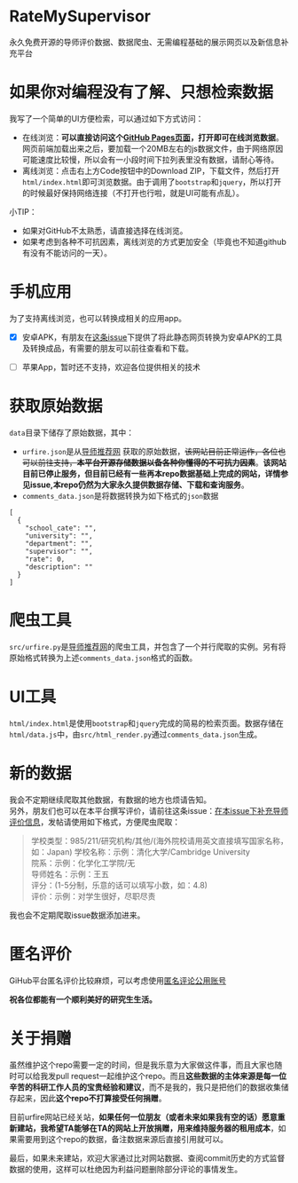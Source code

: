 # RateMySupervisor
永久免费开源的导师评价数据、数据爬虫、无需编程基础的展示网页以及新信息补充平台

# 如果你对编程没有了解、只想检索数据

我写了一个简单的UI方便检索，可以通过如下方式访问：

+ 在线浏览：**可以直接访问这个[GitHub Pages页面](https://kgco.github.io/RateMySupervisor/)，打开即可在线浏览数据**。网页前端加载出来之后，要加载一个20MB左右的js数据文件，由于网络原因可能速度比较慢，所以会有一小段时间下拉列表里没有数据，请耐心等待。
+ 离线浏览：点击右上方Code按钮中的Download ZIP，下载文件，然后打开`html/index.html`即可浏览数据。由于调用了`bootstrap`和`jquery`，所以打开的时候最好保持网络连接（不打开也行啦，就是UI可能有点乱）。

小TIP：

+ 如果对GitHub不太熟悉，请直接选择在线浏览。
+ 如果考虑到各种不可抗因素，离线浏览的方式更加安全（毕竟也不知道github有没有不能访问的一天）。

# 手机应用

为了支持离线浏览，也可以转换成相关的应用app。
- [x] 安卓APK，有朋友在[这条issue](https://github.com/kgco/RateMySupervisor/issues/6)下提供了将此静态网页转换为安卓APK的工具及转换成品，有需要的朋友可以前往查看和下载。
- [ ] 苹果App，暂时还不支持，欢迎各位提供相关的技术


# 获取原始数据
`data`目录下储存了原始数据，其中：
- `urfire.json`是从[导师推荐网](https://www.urfire.com/) 获取的原始数据，~~该网站目前正常运作，各位也可以前往支持，**本平台开源存储数据以备各种你懂得的不可抗力因素**~~。**该网站目前已停止服务，但目前已经有一些再本repo数据基础上完成的网站，详情参见issue,本repo仍然为大家永久提供数据存储、下载和查询服务**。
- `comments_data.json`是将数据转换为如下格式的`json`数据
```
[
  {
    "school_cate": "", 
    "university": "", 
    "department": "", 
    "supervisor": "", 
    "rate": 0, 
    "description": ""
  }
]
```

# 爬虫工具
`src/urfire.py`是[导师推荐网](https://www.urfire.com/)的爬虫工具，并包含了一个并行爬取的实例。另有将原始格式转换为上述`comments_data.json`格式的函数。

# UI工具
`html/index.html`是使用`bootstrap`和`jquery`完成的简易的检索页面。数据存储在`html/data.js`中，由`src/html_render.py`通过`comments_data.json`生成。

# 新的数据
我会不定期继续爬取其他数据，有数据的地方也烦请告知。  
另外，朋友们也可以在本平台撰写评价，请前往这条issue：[在本issue下补充导师评价信息](https://github.com/kgco/RateMySupervisor/issues/1)，发帖请使用如下格式，方便爬虫爬取：
>学校类型：985/211/研究机构/其他/(海外院校请用英文直接填写国家名称，如：Japan)
>学校名称：示例：清化大学/Cambridge University  
>院系：示例：化学化工学院/无  
>导师姓名：示例：王五  
>评分：(1-5分制，乐意的话可以填写小数，如：4.8)  
>评价：示例：对学生很好，尽职尽责  

我也会不定期爬取issue数据添加进来。

# 匿名评价
GiHub平台匿名评价比较麻烦，可以考虑使用[匿名评论公用账号](https://github.com/kgco/RateMySupervisor/issues/18)

**祝各位都能有一个顺利美好的研究生生活。**

# 关于捐赠
虽然维护这个repo需要一定的时间，但是我乐意为大家做这件事，而且大家也随时可以给我发pull request一起维护这个repo。而且**这些数据的主体来源是每一位辛苦的科研工作人员的宝贵经验和建议**，而不是我的，我只是把他们的数据收集储存起来，因此**这个repo不打算接受任何捐赠**。

目前urfire网站已经关站，**如果任何一位朋友（或者未来如果我有空的话）愿意重新建站，我希望TA能够在TA的网站上开放捐赠，用来维持服务器的租用成本**，如果需要用到这个repo的数据，备注数据来源后直接引用就可以。

最后，如果未来建站，欢迎大家通过比对网站数据、查阅commit历史的方式监督数据的使用，这样可以杜绝因为利益问题删除部分评论的事情发生。
